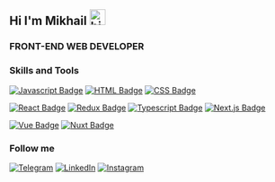 ## Hi I'm Mikhail <img src="https://user-images.githubusercontent.com/1303154/88677602-1635ba80-d120-11ea-84d8-d263ba5fc3c0.gif" width="28px" height="28px" alt="hi">

### FRONT-END WEB DEVELOPER

### Skills and Tools
[![Javascript Badge](https://img.shields.io/badge/-Javascript-F0DB4F?style=for-the-badge&labelColor=black&logo=javascript&logoColor=F0DB4F)](#) 
[![HTML Badge](https://img.shields.io/badge/-HTML-E34F26?style=for-the-badge&labelColor=black&logo=html5&logoColor=E34F26)](#) 
[![CSS Badge](https://img.shields.io/badge/-CSS|SCSS-c76494?style=for-the-badge&labelColor=black&logo=sass&logoColor=c76494)](#) 

[![React Badge](https://img.shields.io/badge/-React-61DBFB?style=for-the-badge&labelColor=black&logo=react&logoColor=61DBFB)](#) 
[![Redux Badge](https://img.shields.io/badge/-Redux-784cbd?style=for-the-badge&labelColor=black&logo=redux&logoColor=784cbd)](#) 
[![Typescript Badge](https://img.shields.io/badge/-Typescript-007acc?style=for-the-badge&labelColor=black&logo=typescript&logoColor=007acc)](#) 
[![Next.js Badge](https://img.shields.io/badge/-Next.js-f7f7f7?style=for-the-badge&labelColor=black&logo=Next.js&logoColor=f7f7f7)](#) 

[![Vue Badge](https://img.shields.io/badge/-Vue.js-4FC08D?style=for-the-badge&labelColor=black&logo=vuedotjs&logoColor=4FC08D)](#) 
[![Nuxt Badge](https://img.shields.io/badge/-Nuxt.js-222222?style=for-the-badge&labelColor=black&logo=Nuxt.js&logoColor=4FC08D)](#) 

### Follow me
[![Telegram](https://img.shields.io/badge/-Telegram-090909?style=for-the-badge&logo=telegram&logoColor=27A0D9)](https://t.me/just_Mikhail)
[![LinkedIn](https://img.shields.io/badge/-LinkedIn-090909?style=for-the-badge&logo=linkedin&logoColor=007BB6)](https://www.linkedin.com/in/michael-si/)
[![Instagram](https://img.shields.io/badge/-Instagram-090909?style=for-the-badge&logo=instagram&logoColor=B4068E)](https://www.instagram.com/michaelboyhood)
